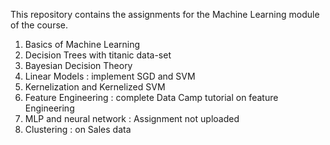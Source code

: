 This repository contains the assignments for the Machine Learning module of the course.  

1. Basics of Machine Learning  
2. Decision Trees with titanic data-set  
3. Bayesian Decision Theory  
4. Linear Models : implement SGD and SVM  
5. Kernelization and Kernelized SVM  
6. Feature Engineering  : complete Data Camp tutorial on feature Engineering
7. MLP and neural network : Assignment not uploaded
9. Clustering : on Sales data  
